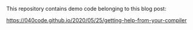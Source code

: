 This repository contains demo code belonging to this blog post:

https://040code.github.io/2020/05/25/getting-help-from-your-compiler
